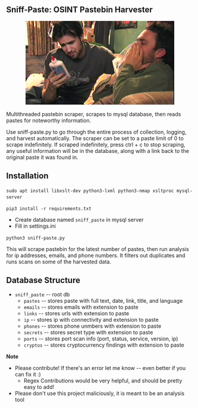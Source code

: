 ## Sniff-Paste: OSINT Pastebin Harvester

<p align="center">
    <img src="res/sniff-paste-pic.jpg" width="400"></img>
</p>

Multithreaded pastebin scraper, scrapes to mysql database, then reads pastes for noteworthy information.

Use sniff-paste.py  to go through the entire process of collection, logging, and harvest automatically. The scraper can be set to a paste limit of 0 to scrape indefinitely. If scraped indefinitely, press ctrl + c to stop scraping, any useful information will be in the database, along with a link back to the original paste it was found in.


## Installation

`sudo apt install libxslt-dev python3-lxml python3-nmap xsltproc mysql-server`

`pip3 install -r requirements.txt`

 - Create database named `sniff_paste` in mysql server
 - Fill in settings.ini

`python3 sniff-paste.py`

This will scrape pastebin for the latest number of pastes, then run analysis for ip addresses, emails, and phone numbers. It filters out duplicates and runs scans on some of the harvested data.

## Database Structure 
- `sniff_paste` -- root db
	- `pastes` -- stores paste with full text, date, link, title, and language
	- `emails` -- stores emails with extension to paste
	- `links` -- stores urls with extension to paste
	- `ip` -- stores ip with connectivity and extension to paste
	- `phones` -- stores phone unmbers with extension to paste
	- `secrets` -- stores secret type with extension to paste
	- `ports` -- stores port scan info (port, status, service, version, ip)
	- `cryptos` -- stores cryptocurrency findings with extension to paste


**Note**

- Please contribute! If there's an error let me know -- even better if you can fix it :)
	- Regex Contributions would be very helpful, and should be pretty easy to add!
- Please don't use this project maliciously, it is meant to be an analysis tool
